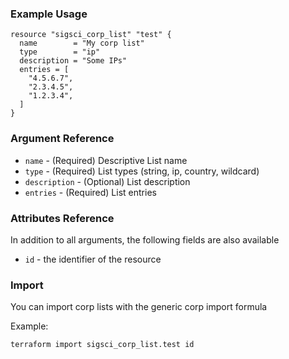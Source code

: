 ### Example Usage

```hcl-terraform
resource "sigsci_corp_list" "test" {
  name        = "My corp list"
  type        = "ip"
  description = "Some IPs"
  entries = [
    "4.5.6.7",
    "2.3.4.5",
    "1.2.3.4",
  ]
}
```

### Argument Reference
 - `name` - (Required) Descriptive List name
 - `type` - (Required) List types (string, ip, country, wildcard)
 - `description` - (Optional) List description
 - `entries` - (Required) List entries
 
 
### Attributes Reference
In addition to all arguments, the following fields are also available
 - `id` - the identifier of the resource
 
 ### Import
 You can import corp lists with the generic corp import formula
 
Example: 
```shell script
terraform import sigsci_corp_list.test id
```